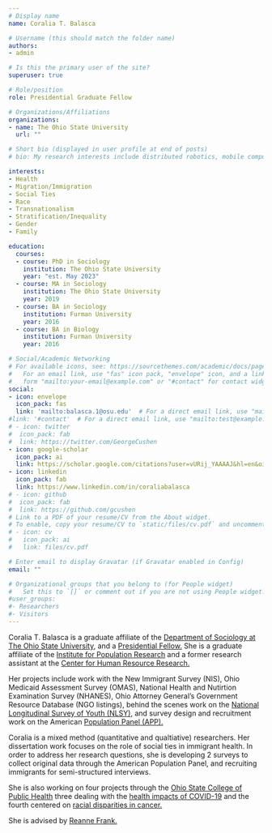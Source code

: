 ```yaml
---
# Display name
name: Coralia T. Balasca

# Username (this should match the folder name)
authors:
- admin

# Is this the primary user of the site?
superuser: true

# Role/position
role: Presidential Graduate Fellow

# Organizations/Affiliations
organizations:
- name: The Ohio State University
  url: ""

# Short bio (displayed in user profile at end of posts)
# bio: My research interests include distributed robotics, mobile computing and programmable matter.

interests:
- Health
- Migration/Immigration
- Social Ties
- Race
- Transnationalism
- Stratification/Inequality
- Gender
- Family

education:
  courses:
  - course: PhD in Sociology
    institution: The Ohio State University 
    year: "est. May 2023"
  - course: MA in Sociology 
    institution: The Ohio State University 
    year: 2019
  - course: BA in Sociology
    institution: Furman University
    year: 2016
  - course: BA in Biology
    institution: Furman University 
    year: 2016

# Social/Academic Networking
# For available icons, see: https://sourcethemes.com/academic/docs/page-builder/#icons
#   For an email link, use "fas" icon pack, "envelope" icon, and a link in the
#   form "mailto:your-email@example.com" or "#contact" for contact widget.
social:
- icon: envelope
  icon_pack: fas
  link: 'mailto:balasca.1@osu.edu'  # For a direct email link, use "mailto:test@example.org".
#link: '#contact'  # For a direct email link, use "mailto:test@example.org" which I did above, it not use just #contact to link to contact portion or webpage
# - icon: twitter
#  icon_pack: fab
#  link: https://twitter.com/GeorgeCushen
- icon: google-scholar
  icon_pack: ai
  link: https://scholar.google.com/citations?user=vURij_YAAAAJ&hl=en&oi=ao
- icon: linkedin
  icon_pack: fab
  link: https://www.linkedin.com/in/coraliabalasca
# - icon: github
#  icon_pack: fab
#  link: https://github.com/gcushen
# Link to a PDF of your resume/CV from the About widget.
# To enable, copy your resume/CV to `static/files/cv.pdf` and uncomment the lines below.
# - icon: cv
#   icon_pack: ai
#   link: files/cv.pdf

# Enter email to display Gravatar (if Gravatar enabled in Config)
email: ""

# Organizational groups that you belong to (for People widget)
#   Set this to `[]` or comment out if you are not using People widget.
#user_groups:
#- Researchers
#- Visitors
---
```


Coralia T. Balasca is a graduate affiliate of the [Department of Sociology at The Ohio State University,](https://sociology.osu.edu/people/balasca.1) and a [Presidential Fellow.](https://gradsch.osu.edu/presidential-fellowship) She is a graduate affiliate of the [Institute for Population Research](https://ipr.osu.edu/people/balasca.1) and a former research assistant at the [Center for Human Resource Research.](https://chrr.osu.edu) 

Her projects include work with the New Immigrant Survey (NIS), Ohio Medicaid Assessment Survey (OMAS), National Health and Nutirtion Examination Survey (NHANES), Ohio Attorney General’s Government Resource Database (NGO listings), behind the scenes work on the [National Longitudinal Survey of Youth (NLSY),](https://www.bls.gov/nls/nlsy79.htm) and survey design and recruitment work on the American [Population Panel (APP).](https://americanpopulationpanel.org/social-media-site/about)

Coralia is a mixed method (quantitative and qualtiative) researchers. Her dissertation work focuses on the role of social ties in immigrant health. In order to address her research questions, she is developing 2 surveys to collect original data through the American Population Panel, and recruiting immigrants for semi-structured interviews. 

She is also working on four projects through the [Ohio State College of Public Health](https://cph.osu.edu) three dealing with the [health impacts of COVID-19](https://u.osu.edu/covid19vulnerablepopulations/) and the fourth centered on [racial disparities in cancer.](https://cancer.osu.edu/for-cancer-researchers/research/research-labs/padamsee-lab/daughter-sister-mother-project)

She is advised by [Reanne Frank.](https://sociology.osu.edu/people/frank.219)

